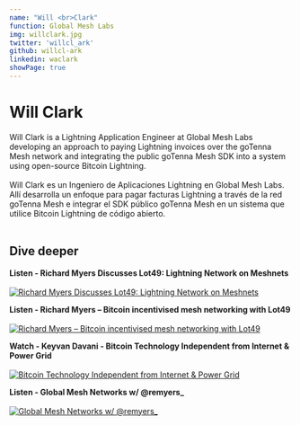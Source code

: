 ```yaml
---
name: "Will <br>Clark"
function: Global Mesh Labs
img: willclark.jpg
twitter: 'willcl_ark'
github: willcl-ark
linkedin: waclark
showPage: true
---
```


# Will Clark
 
Will Clark is a Lightning Application Engineer at Global Mesh Labs developing an approach to paying Lightning invoices over the goTenna Mesh network and integrating the public goTenna Mesh SDK into a system using open-source Bitcoin Lightning.
<br><br>
Will Clark es un Ingeniero de Aplicaciones Lightning en Global Mesh Labs. Allí desarrolla un enfoque para pagar facturas Lightning a través de la red goTenna Mesh e integrar el SDK público goTenna Mesh en un sistema que utilice Bitcoin Lightning de código abierto.
<br><br>

## Dive deeper


<div class="grid grid-cols-1 md:grid-cols-2 gap-5">
<div class="p-3 my-2">

**Listen - Richard Myers Discusses Lot49: Lightning Network on Meshnets** <br><br>
[ ![Richard Myers Discusses Lot49: Lightning Network on Meshnets](/content/will_junkies.png)](https://lightningjunkies.net/richard-meyers-discusses-lot49-lightning-network-on-meshnets-lnj048/)
</div>

<div class="p-3 my-2">

**Listen - Richard Myers – Bitcoin incentivised mesh networking with Lot49** <br><br>
[ ![Richard Myers – Bitcoin incentivised mesh networking with Lot49](/content/will_livera.png)](https://stephanlivera.com/episode/80/)
</div>

<div class="p-3 my-2">

**Watch - Keyvan Davani - Bitcoin Technology Independent from Internet & Power Grid** <br><br>
[ ![Bitcoin Technology Independent from Internet & Power Grid](/content/will_mesh.png)](https://www.youtube.com/watch?v=qU_AAS5gQCs/)
</div>

<div class="p-3 my-2">

**Listen - Global Mesh Networks w/ @remyers_** <br><br>
[ ![Global Mesh Networks w/ @remyers_](/content/will_bitvolt.png)](https://podcasts.google.com/feed/aHR0cHM6Ly9hbmNob3IuZm0vcy8yZDA3MzAyOC9wb2RjYXN0L3Jzcw/episode/NjA2MjYzNmUtZTU2ZS00NDIyLTgxZTEtMmI0MzM1NDk1Yjdm?sa=X&ved=0CAUQkfYCahcKEwiI_9OtkKHzAhUAAAAAHQAAAAAQAQ/)
</div>

</div>

<br>


